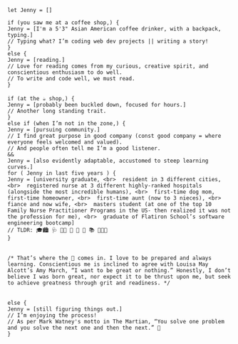 
`let Jenny = []`

`if (you saw me at a coffee shop,) {`
<br> 
`Jenny = [I'm a 5'3" Asian American coffee drinker, with a backpack, typing.] `
  <br> 
  `// Typing what? I’m coding web dev projects || writing a story! `
  <br> 
`}`
<br> 
`else {`
<br> 
  `Jenny = [reading.]`
  <br> 
  `// Love for reading comes from my curious, creative spirit, and conscientious enthusiasm to do well.`
  <br> 
  `// To write and code well, we must read.`
  <br> 
`}`
<br>
<br> 
`if (at the ☕️ shop,) {`
<br> 
  `Jenny = [probably been buckled down, focused for hours.]`
  <br> 
  `// Another long standing trait.`
  <br> 
`}`
<br> 
`else if (when I’m not in the zone,) {`
<br> 
  `Jenny = [pursuing community.]`
  <br> 
  `// I find great purpose in good company (const good company = where everyone feels welcomed and valued).`
  <br> 
  `// And people often tell me I’m a good listener.`
  <br> 
`&&`
<br> 
  `Jenny = [also evidently adaptable, accustomed to steep learning curves.]`
  <br> 
  `for ( Jenny in last five years ) {`
  <br> 
  `Jenny = [university graduate,
    <br> 
resident in 3 different cities,
  <br> 
registered nurse at 3 different highly-ranked hospitals (alongside the most incredible humans),
  <br> 
first-time dog mom, first-time homeowner,
  <br> 
first-time aunt (now to 3 nieces),
  <br> 
fiance and now wife,
  <br> 
masters student (at one of the top 10 Family Nurse Practitioner Programs in the US- then realized it was not the profession for me),
  <br> 
graduate of Flatiron School’s software engineering bootcamp]`
  <br> 
  `// TLDR: 🎓🏙 🩺 🐕‍🦺 🏡 🍼 💍 📚 👩🏻‍💻`
  <br> 
`}`
<br> 
<br> 

`/* That’s where the 🎒 comes in. I love to be prepared and always learning. Conscientious me is inclined to agree with Louisa May Alcott’s Amy March, “I want to be great or nothing.” Honestly, I don’t believe I was born great, nor expect it to be thrust upon me, but seek to achieve greatness through grit and readiness. */`
<br>
<br>

`else {`
<br> 
  `Jenny = [still figuring things out.]`
  <br> 
  `// I’m enjoying the process!`
  <br> 
  `// As per Mark Watney's motto in The Martian, “You solve one problem and you solve the next one and then the next.” 🚀`
  <br> 
  `}`
  <br> 
  

